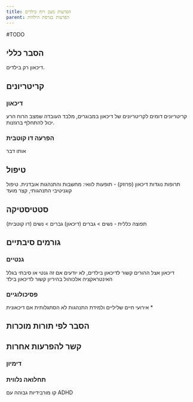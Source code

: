 ```yaml
---
title: הפרעות מצב רוח בילדים
parent: הפרעות בגרסת הילדות
---
```


#TODO 
## הסבר כללי 
דיכאון רק בילדים.

## קריטריונים
### דיכאון
קריטריונים דומים לקריטריונים של דיכאון במבוגרים, מלבד העובדה שמצב הרוח הרע יכול להתחלף ברגזנות.
### הפרעה דו קוטבית
אותו דבר
## טיפול
תרופות נוגדות דיכאון (פרוזק) - תופעות לוואי: מחשבות והתנהגות אובדנית.
טיפול קוגניטיבי התנהגותי, קצר מועד

## סטטיסטיקה
תפוצה כללית - 
נשים > גברים (דיכאון)
גברים > נשים (דו קוטבית) 
## גורמים סיבתיים
### גנטיים
דיכאון אצל ההורים קשור לדיכאון בילדים, לא יודעים אם זה גנטי או סיבתי בגלל האינטראקציה
אלכוהול בהיריון קשור לדיכאון בילד
### פסיכולוגיים
אירועי חיים שליליים ולמידת התנהגות לא הסתגלותית
אם דיכאונית
* 
## הסבר לפי תורות מוכרות


## קשר להפרעות אחרות

### דימיון
### תחלואה נלווית
קו מורבידיות גבוהה עם ADHD

